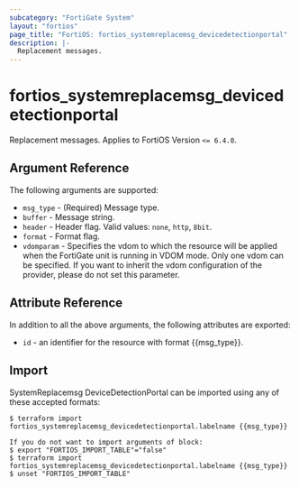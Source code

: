 ```yaml
---
subcategory: "FortiGate System"
layout: "fortios"
page_title: "FortiOS: fortios_systemreplacemsg_devicedetectionportal"
description: |-
  Replacement messages.
---
```


# fortios_systemreplacemsg_devicedetectionportal
Replacement messages. Applies to FortiOS Version `<= 6.4.0`.

## Argument Reference

The following arguments are supported:

* `msg_type` - (Required) Message type.
* `buffer` - Message string.
* `header` - Header flag. Valid values: `none`, `http`, `8bit`.
* `format` - Format flag.
* `vdomparam` - Specifies the vdom to which the resource will be applied when the FortiGate unit is running in VDOM mode. Only one vdom can be specified. If you want to inherit the vdom configuration of the provider, please do not set this parameter.


## Attribute Reference

In addition to all the above arguments, the following attributes are exported:
* `id` - an identifier for the resource with format {{msg_type}}.

## Import

SystemReplacemsg DeviceDetectionPortal can be imported using any of these accepted formats:
```
$ terraform import fortios_systemreplacemsg_devicedetectionportal.labelname {{msg_type}}

If you do not want to import arguments of block:
$ export "FORTIOS_IMPORT_TABLE"="false"
$ terraform import fortios_systemreplacemsg_devicedetectionportal.labelname {{msg_type}}
$ unset "FORTIOS_IMPORT_TABLE"
```
